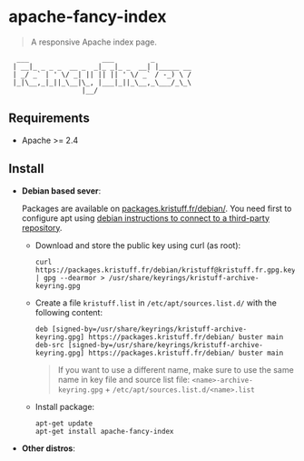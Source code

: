 # apache-fancy-index

> A responsive Apache index page. 

```
  ___                  ___         _
 | __|_ _ _ _  __ _  _|_ _|_ _  __| |_____ __
 | _/ _` | ' \/ _| || || || ' \/ _` / -_) \ /
 |_|\__,_|_||_\__|\_, |___|_||_\__,_\___/_\_\
                  |__/

```

## Requirements
- Apache >= 2.4 


## Install

-   **Debian based sever**:

    Packages are available on [packages.kristuff.fr/debian/](https://packages.kristuff.fr/debian/). You need first to configure apt using [debian instructions to connect to a third-party repository](https://wiki.debian.org/DebianRepository/UseThirdParty).
    
    -   Download and store the public key using curl (as root):

        ```
        curl https://packages.kristuff.fr/debian/kristuff@kristuff.fr.gpg.key | gpg --dearmor > /usr/share/keyrings/kristuff-archive-keyring.gpg
        ```

    -   Create a file `kristuff.list` in `/etc/apt/sources.list.d/` with the following content:

        ```
        deb [signed-by=/usr/share/keyrings/kristuff-archive-keyring.gpg] https://packages.kristuff.fr/debian/ buster main
        deb-src [signed-by=/usr/share/keyrings/kristuff-archive-keyring.gpg] https://packages.kristuff.fr/debian/ buster main
        ```

        > If you want to use a different name, make sure to use the same name in key file and source list file: `<name>-archive-keyring.gpg` + `/etc/apt/sources.list.d/<name>.list` 

    -   Install package:

        ```
        apt-get update
        apt-get install apache-fancy-index
        ```

-   **Other distros**:

